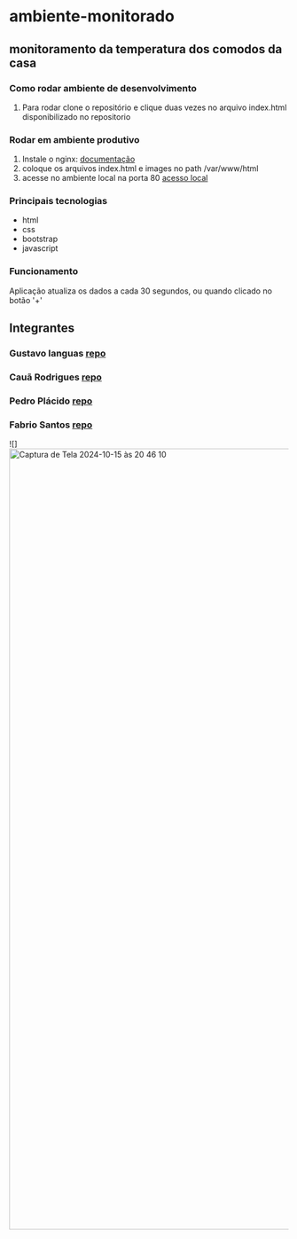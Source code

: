 # ambiente-monitorado

## monitoramento da temperatura dos comodos da casa

### Como rodar ambiente de desenvolvimento
1. Para rodar clone o repositório e clique duas vezes no arquivo index.html disponibilizado no repositorio 

### Rodar em ambiente produtivo
1. Instale o nginx: [documentação](https://www.digitalocean.com/community/tutorials/how-to-install-nginx-on-ubuntu-20-04)<br/>
2. coloque os arquivos index.html e images no path /var/www/html <br/>
3. acesse no ambiente local na porta 80 [acesso local](http://localhost:80) <br/>

### Principais tecnologias
- html
- css
- bootstrap
- javascript

### Funcionamento
Aplicação atualiza os dados a cada 30 segundos, ou quando clicado no botão '+'

## Integrantes
### Gustavo Ianguas [repo](https://github.com/GustavoIanguas/ambiente-monitorado) <br/>
### Cauã Rodrigues [repo](https://github.com/cauarpmarques/ambientes-monitorado) <br/>
### Pedro Plácido [repo](https://github.com/zPlacd/ambiente-monitorado) <br/>
### Fabrio Santos [repo](https://github.com/Fabriciozil/ambiente-monitorado) <br/>

![] <img width="1409" alt="Captura de Tela 2024-10-15 às 20 46 10" src="https://github.com/user-attachments/assets/e862ef0f-fc74-428a-8355-4ba42fe91dff">